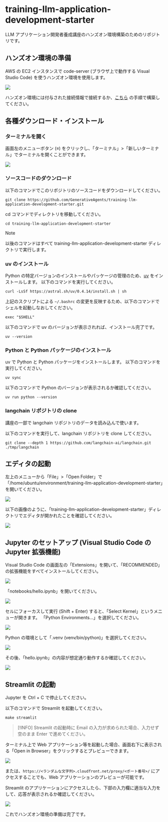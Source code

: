 # training-llm-application-development-starter

LLM アプリケーション開発者養成講座のハンズオン環境構築のためのリポジトリです。

## ハンズオン環境の準備

AWS の EC2 インスタンスで code-server (ブラウザ上で動作する Visual Studio Code) を使うハンズオン環境を使用します。

![](./docs/images/ec2_code_server/code_server.png)

ハンズオン環境には付与された接続情報で接続するか、[こちら](./docs/ec2_code_server.md) の手順で構築してください。

## 各種ダウンロード・インストール

### ターミナルを開く

画面左のメニューボタン (≡) をクリックし、「ターミナル」>「新しいターミナル」でターミナルを開くことができます。

![](./docs/images/ec2_code_server/code_server_terminal.png)

### ソースコードのダウンロード

以下のコマンドでこのリポジトリのソースコードをダウンロードしてください。

```console
git clone https://github.com/GenerativeAgents/training-llm-application-development-starter.git
```

cd コマンドでディレクトリを移動してください。

```console
cd training-llm-application-development-starter
```

> [!NOTE]
> 以後のコマンドはすべて training-llm-application-development-starter ディレクトリで実行します。

### uv のインストール

Python の特定バージョンのインストールやパッケージの管理のため、[uv](https://github.com/astral-sh/uv) をインストールします。
以下のコマンドを実行してください。

```console
curl -LsSf https://astral.sh/uv/0.4.14/install.sh | sh
```

上記のスクリプトによる `~/.bashrc` の変更を反映するため、以下のコマンドでシェルを起動しなおしてください。

```console
exec "$SHELL"
```

以下のコマンドで uv のバージョンが表示されれば、インストール完了です。

```console
uv --version
```

### Python と Python パッケージのインストール

uv で Python と Python パッケージをインストールします。
以下のコマンドを実行してください。

```console
uv sync
```

以下のコマンドで Python のバージョンが表示されるか確認してください。

```console
uv run python --version
```

### langchain リポジトリの clone

講座の一部で langchain リポジトリのデータを読み込んで使います。

以下のコマンドを実行して、langchain リポジトリを clone してください。

```console
git clone --depth 1 https://github.com/langchain-ai/langchain.git ./tmp/langchain
```

## エディタの起動

左上のメニューから「File」>「Open Folder」で「/home/ubuntu/environment/training-llm-application-development-starter」を開いてください。

![](./docs/images/code_server_open_folder.png)

以下の画像のように、「training-llm-application-development-starter」ディレクトリでエディタが開かれたことを確認してください。

![](./docs/images/code_server_open_folder_completed.png)

## Jupyter のセットアップ (Visual Studio Code の Jupyter 拡張機能)

Visual Studio Code の画面左の「Extensions」を開いて、「RECOMMENDED」の拡張機能をすべてインストールしてください。

![](./docs/images/code_server_extensions.png)

「notebooks/hello.ipynb」を開いてください。

![](./docs/images/code_server_notebook.png)

セルにフォーカスして実行 (Shift + Enter) すると、「Select Kernel」というメニューが開きます。
「Python Environments...」を選択してください。

![](./docs/images/code_server_notebook_select_kernel.png)

Python の環境として「.venv (venv/bin/python)」を選択してください。

![](./docs/images/code_server_notebook_select_kernel_venv.png)

その後、「hello.ipynb」の内容が想定通り動作するか確認してください。

![](./docs/images/code_server_notebook_hello.png)

## Streamlit の起動

Jupyter を Ctrl + C で停止してください。

以下のコマンドで Streamlit を起動してください。

```console
make streamlit
```

> [!INFO]
> Streamlit の起動時に Email の入力が求められた場合、入力せず空のまま Enter で進めてください。

ターミナル上で Web アプリケーション等を起動した場合、画面右下に表示される「Open in Browser」をクリックするとプレビューできます。

![](./docs/images/ec2_code_server/code_server_port_forward.png)

または、`https://<ランダムな文字列>.cloudfront.net/proxy/<ポート番号>/` にアクセスすることでも、Web アプリケーションのプレビューが可能です。

Streamlit のアプリケーションにアクセスしたら、下部の入力欄に適当な入力をして、応答が表示されるか確認してください。

![](./docs/images/streamlit_hello_world.png)

これでハンズオン環境の準備は完了です。
